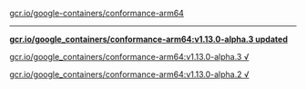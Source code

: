 [gcr.io/google-containers/conformance-arm64](https://hub.docker.com/r/sqeven/conformance-arm64/tags/) 

----
**[gcr.io/google_containers/conformance-arm64:v1.13.0-alpha.3 updated](https://hub.docker.com/r/sqeven/conformance-arm64/tags/)**

[gcr.io/google_containers/conformance-arm64:v1.13.0-alpha.3 √](https://hub.docker.com/r/sqeven/conformance-arm64/tags/)

[gcr.io/google_containers/conformance-arm64:v1.13.0-alpha.2 √](https://hub.docker.com/r/sqeven/conformance-arm64/tags/)

